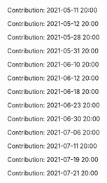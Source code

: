 Contribution: 2021-05-11 20:00

Contribution: 2021-05-12 20:00

Contribution: 2021-05-28 20:00

Contribution: 2021-05-31 20:00

Contribution: 2021-06-10 20:00

Contribution: 2021-06-12 20:00

Contribution: 2021-06-18 20:00

Contribution: 2021-06-23 20:00

Contribution: 2021-06-30 20:00

Contribution: 2021-07-06 20:00

Contribution: 2021-07-11 20:00

Contribution: 2021-07-19 20:00

Contribution: 2021-07-21 20:00

